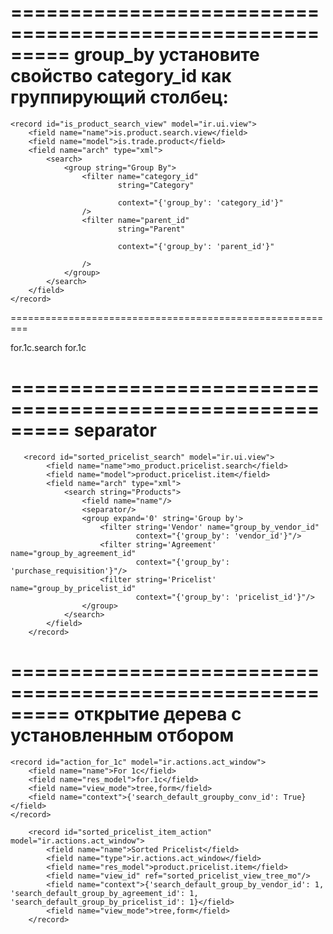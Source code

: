 =========================================================
group_by  установите свойство category_id как группирующий столбец:
=========================================================

	<record id="is_product_search_view" model="ir.ui.view">
		<field name="name">is.product.search.view</field>
		<field name="model">is.trade.product</field>
		<field name="arch" type="xml">
			<search>
				<group string="Group By">
					<filter name="category_id"
							string="Category"

							context="{'group_by': 'category_id'}"
					/>
					<filter name="parent_id"
							string="Parent"

							context="{'group_by': 'parent_id'}"

					/>
				</group>
			</search>
		</field>
	</record>

=========================================================

  <record id='conv_for_1c_search' model='ir.ui.view'>
        <field name="name">for.1c.search</field>
        <field name="model">for.1c</field>
        <field name="arch" type="xml">
            <search>
                <field name="model" />
                <field name="res_id" />
                <group expand="1" string="Group By">
                    <filter name="groupby_conv_id" string="Conv Rules"
                            context="{'group_by' : 'conv_id'}"/>
                </group>
            </search>
        </field>
    </record>

=========================================================
separator
=========================================================

       <record id="sorted_pricelist_search" model="ir.ui.view">
            <field name="name">mo_product.pricelist.search</field>
            <field name="model">product.pricelist.item</field>
            <field name="arch" type="xml">
                <search string="Products">
                    <field name="name"/>
                    <separator/>
                    <group expand='0' string='Group by'>
                        <filter string='Vendor' name="group_by_vendor_id"
                                context="{'group_by': 'vendor_id'}"/>
                        <filter string='Agreement' name="group_by_agreement_id"
                                context="{'group_by': 'purchase_requisition'}"/>
                        <filter string='Pricelist' name="group_by_pricelist_id"
                                context="{'group_by': 'pricelist_id'}"/>
                    </group>
                </search>
            </field>
        </record>


=========================================================
открытие дерева с установленным отбором
=========================================================

    <record id="action_for_1c" model="ir.actions.act_window">
        <field name="name">For 1c</field>
        <field name="res_model">for.1c</field>
        <field name="view_mode">tree,form</field>
        <field name="context">{'search_default_groupby_conv_id': True}</field>
    </record>

        <record id="sorted_pricelist_item_action" model="ir.actions.act_window">
            <field name="name">Sorted Pricelist</field>
            <field name="type">ir.actions.act_window</field>
            <field name="res_model">product.pricelist.item</field>
            <field name="view_id" ref="sorted_pricelist_view_tree_mo"/>
            <field name="context">{'search_default_group_by_vendor_id': 1, 'search_default_group_by_agreement_id': 1, 'search_default_group_by_pricelist_id': 1}</field>
            <field name="view_mode">tree,form</field>
        </record>
